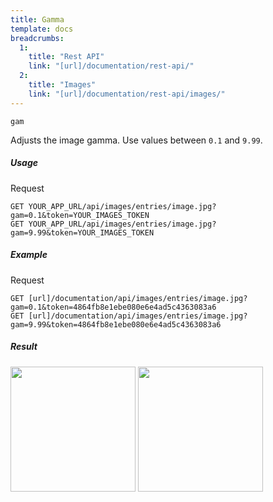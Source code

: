 ```yaml
---
title: Gamma
template: docs 
breadcrumbs:
  1:
    title: "Rest API"
    link: "[url]/documentation/rest-api/"
  2:
    title: "Images"
    link: "[url]/documentation/rest-api/images/"
---
```


`gam`

Adjusts the image gamma. Use values between `0.1` and `9.99`.

##### Usage

<div class="file-header">Request</div>

```http
GET YOUR_APP_URL/api/images/entries/image.jpg?gam=0.1&token=YOUR_IMAGES_TOKEN
GET YOUR_APP_URL/api/images/entries/image.jpg?gam=9.99&token=YOUR_IMAGES_TOKEN
```

##### Example

<div class="file-header">Request</div>

```http
GET [url]/documentation/api/images/entries/image.jpg?gam=0.1&token=4864fb8e1ebe080e6e4ad5c4363083a6
GET [url]/documentation/api/images/entries/image.jpg?gam=9.99&token=4864fb8e1ebe080e6e4ad5c4363083a6
```

##### Result

<img width="200" class="inline" src="[url]/documentation/api/images/entries/image.jpg?gam=0.1&token=4864fb8e1ebe080e6e4ad5c4363083a6">
<img width="200" class="inline" src="[url]/documentation/api/images/entries/image.jpg?gam=9.99&token=4864fb8e1ebe080e6e4ad5c4363083a6">
